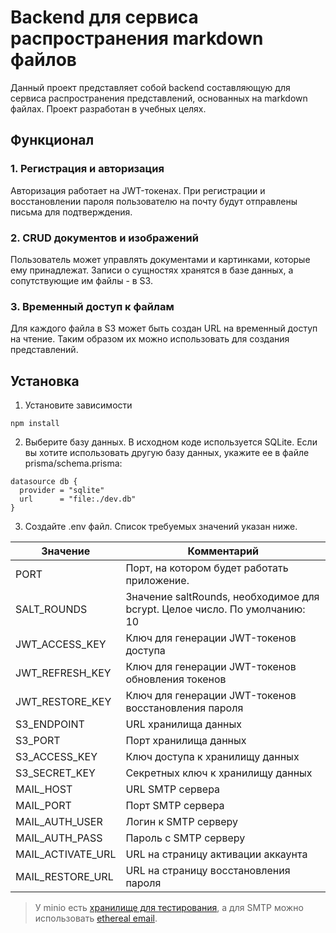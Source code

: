 # Backend для сервиса распространения markdown файлов

Данный проект представляет собой backend составляющую для сервиса распространения представлений, основанных на markdown файлах. Проект разработан в учебных целях.

## Функционал

### 1. Регистрация и авторизация

Авторизация работает на JWT-токенах. При регистрации и восстановлении пароля пользователю на почту будут отправлены письма для подтверждения.

### 2. CRUD документов и изображений

Пользователь может управлять документами и картинками, которые ему принадлежат. Записи о сущностях хранятся в базе данных, а сопутствующие им файлы - в S3.

### 3. Временный доступ к файлам

Для каждого файла в S3 может быть создан URL на временный доступ на чтение. Таким образом их можно использовать для создания представлений.

## Установка

1. Установите зависимости

```
npm install
```

2. Выберите базу данных. В исходном коде используется SQLite. Если вы хотите использовать другую базу данных, укажите ее в файле prisma/schema.prisma:

```
datasource db {
  provider = "sqlite"
  url      = "file:./dev.db"
}
```

3. Создайте .env файл. Список требуемых значений указан ниже.

| Значение          | Комментарий                                                                |
| ----------------- | -------------------------------------------------------------------------- |
| PORT              | Порт, на котором будет работать приложение.                                |
| SALT_ROUNDS       | Значение saltRounds, необходимое для bcrypt. Целое число. По умолчанию: 10 |
| JWT_ACCESS_KEY    | Ключ для генерации JWT-токенов доступа                                     |
| JWT_REFRESH_KEY   | Ключ для генерации JWT-токенов обновления токенов                          |
| JWT_RESTORE_KEY   | Ключ для генерации JWT-токенов восстановления пароля                       |
| S3_ENDPOINT       | URL хранилища данных                                                       |
| S3_PORT           | Порт хранилища данных                                                      |
| S3_ACCESS_KEY     | Ключ доступа к хранилищу данных                                            |
| S3_SECRET_KEY     | Секретных ключ к хранилищу данных                                          |
| MAIL_HOST         | URL SMTP сервера                                                           |
| MAIL_PORT         | Порт SMTP сервера                                                          |
| MAIL_AUTH_USER    | Логин к SMTP серверу                                                       |
| MAIL_AUTH_PASS    | Пароль с SMTP серверу                                                      |
| MAIL_ACTIVATE_URL | URL на страницу активации аккаунта                                         |
| MAIL_RESTORE_URL  | URL на страницу восстановления пароля                                      |

> У minio есть [хранилище для тестирования](https://github.com/minio/minio-js#initialize-minio-client), а для SMTP можно использовать [ethereal email](https://ethereal.email/).

